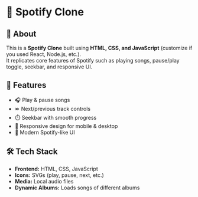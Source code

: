 # 🎵 Spotify Clone

## 📌 About
This is a **Spotify Clone** built using **HTML, CSS, and JavaScript** (customize if you used React, Node.js, etc.).  
It replicates core features of Spotify such as playing songs, pause/play toggle, seekbar, and responsive UI.

## 🚀 Features
- 🎧 Play & pause songs
- ⏩ Next/previous track controls
- ⏱️ Seekbar with smooth progress
- 📱 Responsive design for mobile & desktop
- 🎨 Modern Spotify-like UI

## 🛠️ Tech Stack
- **Frontend:** HTML, CSS, JavaScript  
- **Icons:** SVGs (play, pause, next, etc.)  
- **Media:** Local audio files 
- **Dynamic Albums:** Loads songs of different albums
